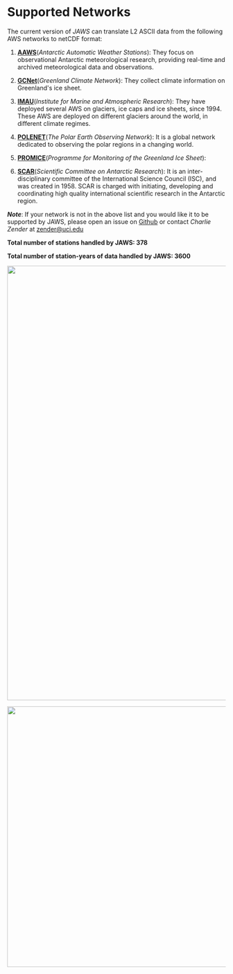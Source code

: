 # Supported Networks

The current version of *JAWS* can translate L2 ASCII data from the following AWS networks to netCDF format: 

1) [**AAWS**](https://amrc.ssec.wisc.edu/)(*Antarctic Automatic Weather Stations*): They focus on observational 
Antarctic meteorological research, providing real-time and archived meteorological data and observations.

2) [**GCNet**](http://cires1.colorado.edu/steffen/gcnet/)(*Greenland Climate Network*): They collect climate information 
on Greenland's ice sheet.

3) [**IMAU**](http://www.projects.science.uu.nl/iceclimate/aws/)(*Institute for Marine and Atmospheric Research*): They 
have deployed several AWS on glaciers, ice caps and ice sheets, since 1994. These AWS are deployed on different glaciers 
around the world, in different climate regimes.

4) [**POLENET**](http://polenet.org/)(*The Polar Earth Observing Network*): It is a global network dedicated to observing 
the polar regions in a changing world.

5) [**PROMICE**](http://www.promice.org/home.html)(*Programme for Monitoring of the Greenland Ice Sheet*): 

6) [**SCAR**](https://legacy.bas.ac.uk/met/jds/met/SCAR_oma.htm)(*Scientific Committee on Antarctic Research*): It is an 
inter-disciplinary committee of the International Science Council (ISC), and was created in 1958. SCAR is charged with 
initiating, developing and coordinating high quality international scientific research in the Antarctic region.

***Note***:
If your network is not in the above list and you would like it to be supported by JAWS, please open an issue on 
[Github](https://github.com/jaws/jaws/issues) or contact *Charlie Zender* at <zender@uci.edu>


**Total number of stations handled by JAWS: 378**

**Total number of station-years of data handled by JAWS: 3600**

<p align="center">
  <img width="1000" src="http://jaws.ess.uci.edu/jaws/img/map_ant.png">
</p>

<p align="center">
  <img width="600" src="http://jaws.ess.uci.edu/jaws/img/map_grl.png">
</p>
